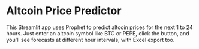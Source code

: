 # Altcoin Price Predictor

This Streamlit app uses Prophet to predict altcoin prices for the next 1 to 24 hours.
Just enter an altcoin symbol like BTC or PEPE, click the button, and you'll see forecasts at different hour intervals, with Excel export too.

